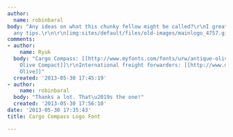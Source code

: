 ```yaml
---
author:
  name: robinbaral
body: "Any ideas on what this chunky fellow might be called?\r\nI greatly appreciate
  any tips.\r\n\r\n[img:sites/default/files/old-images/mainlogo_4757.gif]"
comments:
- author:
    name: Ryuk
  body: "Cargo Compass: [[http://www.myfonts.com/fonts/urw/antique-olive|(Antique)
    Olive Compact]]\r\nInternational freight forwarders: [[http://www.myfonts.com/fonts/urw/antique-olive|Antique
    Olive]]"
  created: '2013-05-30 17:45:19'
- author:
    name: robinbaral
  body: "Thanks a lot. That\u2019s the one!"
  created: '2013-05-30 17:56:10'
date: '2013-05-30 17:35:43'
title: Cargo Compass Logo Font

---
```

